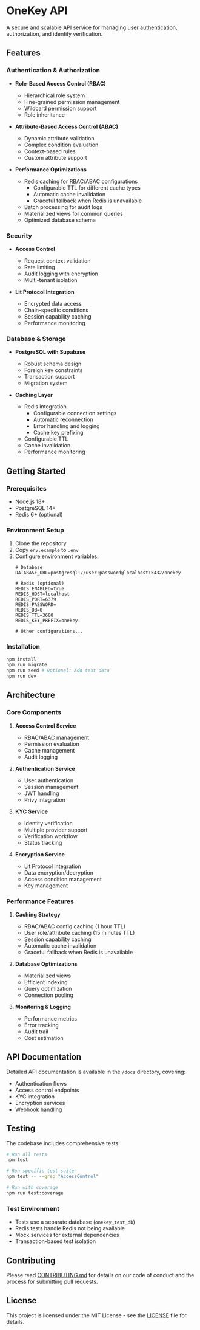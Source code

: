 # OneKey API

A secure and scalable API service for managing user authentication, authorization, and identity verification.

## Features

### Authentication & Authorization
- **Role-Based Access Control (RBAC)**
  - Hierarchical role system
  - Fine-grained permission management
  - Wildcard permission support
  - Role inheritance
  
- **Attribute-Based Access Control (ABAC)**
  - Dynamic attribute validation
  - Complex condition evaluation
  - Context-based rules
  - Custom attribute support

- **Performance Optimizations**
  - Redis caching for RBAC/ABAC configurations
    - Configurable TTL for different cache types
    - Automatic cache invalidation
    - Graceful fallback when Redis is unavailable
  - Batch processing for audit logs
  - Materialized views for common queries
  - Optimized database schema

### Security
- **Access Control**
  - Request context validation
  - Rate limiting
  - Audit logging with encryption
  - Multi-tenant isolation

- **Lit Protocol Integration**
  - Encrypted data access
  - Chain-specific conditions
  - Session capability caching
  - Performance monitoring

### Database & Storage
- **PostgreSQL with Supabase**
  - Robust schema design
  - Foreign key constraints
  - Transaction support
  - Migration system

- **Caching Layer**
  - Redis integration
    - Configurable connection settings
    - Automatic reconnection
    - Error handling and logging
    - Cache key prefixing
  - Configurable TTL
  - Cache invalidation
  - Performance monitoring

## Getting Started

### Prerequisites
- Node.js 18+
- PostgreSQL 14+
- Redis 6+ (optional)

### Environment Setup
1. Clone the repository
2. Copy `env.example` to `.env`
3. Configure environment variables:
   ```
   # Database
   DATABASE_URL=postgresql://user:password@localhost:5432/onekey
   
   # Redis (optional)
   REDIS_ENABLED=true
   REDIS_HOST=localhost
   REDIS_PORT=6379
   REDIS_PASSWORD=
   REDIS_DB=0
   REDIS_TTL=3600
   REDIS_KEY_PREFIX=onekey:
   
   # Other configurations...
   ```

### Installation
```bash
npm install
npm run migrate
npm run seed # Optional: Add test data
npm run dev
```

## Architecture

### Core Components
1. **Access Control Service**
   - RBAC/ABAC management
   - Permission evaluation
   - Cache management
   - Audit logging

2. **Authentication Service**
   - User authentication
   - Session management
   - JWT handling
   - Privy integration

3. **KYC Service**
   - Identity verification
   - Multiple provider support
   - Verification workflow
   - Status tracking

4. **Encryption Service**
   - Lit Protocol integration
   - Data encryption/decryption
   - Access condition management
   - Key management

### Performance Features
1. **Caching Strategy**
   - RBAC/ABAC config caching (1 hour TTL)
   - User role/attribute caching (15 minutes TTL)
   - Session capability caching
   - Automatic cache invalidation
   - Graceful fallback when Redis is unavailable

2. **Database Optimizations**
   - Materialized views
   - Efficient indexing
   - Query optimization
   - Connection pooling

3. **Monitoring & Logging**
   - Performance metrics
   - Error tracking
   - Audit trail
   - Cost estimation

## API Documentation

Detailed API documentation is available in the `/docs` directory, covering:
- Authentication flows
- Access control endpoints
- KYC integration
- Encryption services
- Webhook handling

## Testing

The codebase includes comprehensive tests:
```bash
# Run all tests
npm test

# Run specific test suite
npm test -- --grep "AccessControl"

# Run with coverage
npm run test:coverage
```

### Test Environment
- Tests use a separate database (`onekey_test_db`)
- Redis tests handle Redis not being available
- Mock services for external dependencies
- Transaction-based test isolation

## Contributing

Please read [CONTRIBUTING.md](CONTRIBUTING.md) for details on our code of conduct and the process for submitting pull requests.

## License

This project is licensed under the MIT License - see the [LICENSE](LICENSE) file for details. 